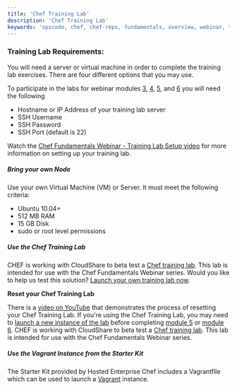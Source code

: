 ```yaml
---
title: 'Chef Training Lab'
description: 'Chef Training Lab'
keywords: 'opscode, chef, chef-repo, fundamentals, overview, webinar, template'
---
```


### Training Lab Requirements:

You will need a server or virtual machine in order to complete the training lab exercises.  There are four different options that you may use.

To participate in the labs for webinar modules [3][week3_webinar], [4][week4_webinar], [5][week5_webinar], and [6][week6_webinar] you will need the following

- Hostname or IP Address of your training lab server
- SSH Username
- SSH Password
- SSH Port (default is 22)

Watch the [Chef Fundamentals Webinar - Training Lab Setup video][youtube-training-lab] for more information on setting up your training lab.

##### Bring your own Node

Use your own Virtual Machine (VM) or Server.  It must meet the following criteria:

- Ubuntu 10.04+
- 512 MB RAM
- 15 GB Disk
- sudo or root level permissions

##### Use the Chef Training Lab

CHEF is working with CloudShare to beta test a [Chef training lab][chef-lab].  This lab is intended for use with the Chef Fundamentals Webinar series.  Would you like to help us test this solution?  [Launch your own training lab now][chef-lab].

**Reset your Chef Training Lab**

There is a [video on YouTube][youtube-lab-reset] that demonstrates the process of resetting your Chef Training Lab.
If you're using the Chef Training Lab, you may need to [launch a new instance of the lab][chef-lab] before completing [module 5][week5_webinar] or [module 6][week6_webinar].  CHEF is working with CloudShare to beta test a [Chef training lab][chef-lab].  This lab is intended for use with the Chef Fundamentals Webinar series.

##### Use the Vagrant Instance from the Starter Kit

The Starter Kit provided by Hosted Enterprise Chef includes a Vagrantfile which can be used to launch a [Vagrant][vagrantup] instance.


[chef-lab]: http://opscode-cheflab.herokuapp.com/labs/fundamentalswebinar/ubuntu/attend
[vagrantup]:  http://vagrantup.com
[youtube-lab-reset]: http://www.youtube.com/watch?v=XJdVXAZ95xE
[youtube-training-lab]: http://www.youtube.com/watch?v=4RrzK1ozitE
[week3_webinar]: /screencasts/fundi-webinar-week-3/
[week4_webinar]: /screencasts/fundi-webinar-week-4/
[week5_webinar]: /screencasts/fundi-webinar-week-5/
[week6_webinar]: /screencasts/fundi-webinar-week-6/
